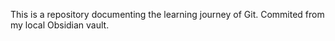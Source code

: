 This is a repository documenting the learning journey of Git.
Commited from my local Obsidian vault.
